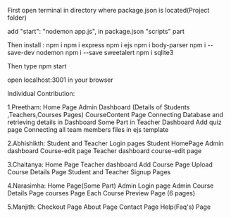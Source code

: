 First open terminal in directory where package.json is located(Project folder)

add "start": "nodemon app.js", in package.json "scripts" part

Then install :
npm i
npm i express
npm i ejs
npm i body-parser
npm i --save-dev nodemon
npm i --save sweetalert
npm i sqlite3

Then type npm start

open localhost:3001 in your browser


Individual Contribution:

1.Preetham:
   Home Page
   Admin Dashboard (Details of Students ,Teachers,Courses Pages)
   CourseContent Page
   Connecting Database and retrieving details in Dashboard
   Some Part in Teacher Dashboard
   Add quiz page
   Connecting all team members files in ejs template

2.Abhishikth:
   Student and Teacher Login pages
   Student HomePage
   Admin dashboard Course-edit page 
   Teacher dashboard course-edit page

3.Chaitanya:
   Home Page
   Teacher dashboard 
   Add Course Page 
   Upload Course Details Page
   Student and Teacher Signup Pages 

4.Narasimha:
   Home Page(Some Part)
   Admin Login page 
   Admin Course Details Page 
   courses Page
   Each Course Preview Page (6 pages)

5.Manjith:
   Checkout Page
   About Page
   Contact Page
   Help(Faq's) Page